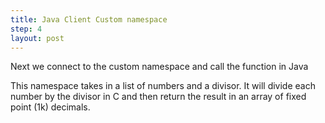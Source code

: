 ```yaml
---
title: Java Client Custom namespace
step: 4
layout: post
---
```


Next we connect to the custom namespace and call the function in Java

This namespace takes in a list of numbers and a divisor. It will divide each number by the divisor in C and then return the result in an array of fixed point (1k) decimals. 


<script src="https://gist.github.com/madhephaestus/2e2a7763e3536061e422.js"></script>


